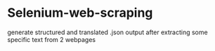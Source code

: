 # Selenium-web-scraping
  generate structured and translated .json output after extracting some specific text from 2 webpages
